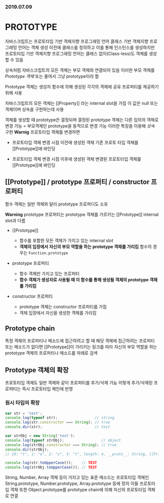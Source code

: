 ### 2019.07.09

# PROTOTYPE
자바스크립트는 프로토타입 기반 객체지향 프로그래밍 언어
클래스 기반 객체지향 프로그래밍 언어는 객체 생성 이전에 클래스를 정의하고 이를 통해 인스턴스를 생성하지만 프로토타입 기반 객체지향 프로그래밍 언어는 클래스 없이(Class-less)도 객체를 생성할 수 있음

상속처럼 자바스크립트의 모든 객체는 부모 객체와 연결되어 있음
이러한 부모 객체를 *Prototype 객체* 또는 줄여서 그냥 prototype이라 함

Prototype 객체는 생성자 함수에 의해 생성된 각각의 객체에 공유 프로퍼티를 제공하기 위해 사용

자바스크립트의 모든 객체는 [[Property]] 라는 internal slot을 가짐 이 값은 null 또는 객체이며 상속을 구현하는데 사용

객체를 생성할 때 prototype은 결정되며 결정된 prototype 객체는 다른 임의의 객체로 변경 가능 = 부모객체인 prototype을 동적으로 변경 가능
이러한 특징을 이용해 *상속* 구현
**Warnig** 프로토타입 객체를 변경하면
* 프로토타입 객체 변경 시점 이전에 생성된 객체
기존 프로토 타입 객체를 [[Prototype]]에 바인딩

* 프로토타입 객체 변경 시점 이후에 생성된 객체
변경된 프로토타입 객체를 [[Prototype]]에 바인딩

##  [[Prototype]] / prototype 프로퍼티 / constructor 프로퍼티 
함수 객체는 일반 객체와 달리 prototype 프로퍼디도 소유

**Warning** prototype 프로퍼티는 prototype 객체를 가르키는 [[Prototype]] internal slot과 다름

* [[Prototype]]
    + 함수를 포함한 모든 객체가 가지고 있는 internal slot
    + **객체의 입장에서 자신의 부모 역할을 하는 prototype 객체를 가리킴** 함수의 경우는 `Function.prototype`

* prototype 프로퍼티
    + 함수 객체만 가지고 있는 프로퍼티
    + **함수 객체가 생성자로 사용될 때 이 함수를 통해 생성될 객체의 prototype 객체를 가리킴**

* constructor 프로퍼티
    + prototype 객체는 constructor 프로퍼티를 가짐
    + 객체 입장에서 자신을 생성한 객체를 가리킴

## Prototype chain
특정 객체의 프로퍼티나 메소드에 접근하려고 할 때 해당 객체에 접근하려는 프로퍼티 또는 메소드가 없다면 [[Prototype]]이 가리키는 링크를 따라 자신의 부모 역할을 하는 prototype 객체의 프로퍼티나 메소드를 차례로 검색

## Prototype 객체의 확장
프로토타입 객체도 일반 객체와 같이 프로퍼티를 추가/삭제 가능
이렇게 추가/삭제된 프로퍼티는 즉시 프로토타입 체인에 반영 

### 원시 타입의 확장
``` js
var str = 'test';
console.log(typeof str);                 // string
console.log(str.constructor === String); // true
console.dir(str);                        // test

var strObj = new String('test');
console.log(typeof strObj);                 // object
console.log(strObj.constructor === String); // true
console.dir(strObj);
// {0: "t", 1: "e", 2: "s", 3: "t", length: 4, __proto__: String, [[PrimitiveValue]]: "test" }

console.log(str.toUpperCase());    // TEST
console.log(strObj.toUpperCase()); // TEST
```
String, Number, Array 객체 등이 가지고 있는 표준 메소드는 프로토타입 객체인 String.prototype, Number.prototype, Array.prototype 등에 정의 이들 프로토타입 객체 또한 Object.prototype를 prototype chain에 의해 자신의 프로토타입 객체로 연결